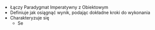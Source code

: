 - Łączy Paradygmat Imperatywny z Obiektowym
- Definiuje jak osiągnąć wynik, podając dokładne kroki do wykonania
- Charakteryzuje się
	- Se